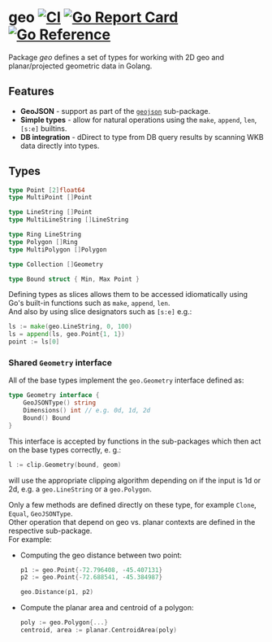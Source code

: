 # geo [![CI](https://github.com/pchchv/geo/workflows/CI/badge.svg)](https://github.com/pchchv/geo/actions?query=workflow%3ACI+event%3Apush) [![Go Report Card](https://goreportcard.com/badge/github.com/pchchv/geo)](https://goreportcard.com/report/github.com/pchchv/geo) [![Go Reference](https://pkg.go.dev/badge/github.com/pchchv/geo.svg)](https://pkg.go.dev/github.com/pchchv/geo)

Package *geo* defines a set of types for working with 2D geo and planar/projected geometric data in Golang.

## Features
- **GeoJSON** - support as part of the [`geojson`](geojson) sub-package.
- **Simple types** - allow for natural operations using the `make`, `append`, `len`, `[s:e]` builtins.
- **DB integration** - dDirect to type from DB query results by scanning WKB data directly into types.

## Types

```go
type Point [2]float64
type MultiPoint []Point

type LineString []Point
type MultiLineString []LineString

type Ring LineString
type Polygon []Ring
type MultiPolygon []Polygon

type Collection []Geometry

type Bound struct { Min, Max Point }
```

Defining types as slices allows them to be accessed idiomatically using Go's built-in functions such as `make`, `append`, `len`.  
And also by using slice designators such as `[s:e]` e.g.:

```go
ls := make(geo.LineString, 0, 100)
ls = append(ls, geo.Point{1, 1})
point := ls[0]
```

### Shared `Geometry` interface

All of the base types implement the `geo.Geometry` interface defined as:

```go
type Geometry interface {
    GeoJSONType() string
    Dimensions() int // e.g. 0d, 1d, 2d
    Bound() Bound
}
```

This interface is accepted by functions in the sub-packages which then act on the base types correctly, e. g.:

```go
l := clip.Geometry(bound, geom)
```

will use the appropriate clipping algorithm depending on if the input is 1d or 2d, e.g. a `geo.LineString` or a `geo.Polygon`.

Only a few methods are defined directly on these type, for example `Clone`, `Equal`, `GeoJSONType`.  
Other operation that depend on geo vs. planar contexts are defined in the respective sub-package.  
For example:

- Computing the geo distance between two point:

  ```go
  p1 := geo.Point{-72.796408, -45.407131}
  p2 := geo.Point{-72.688541, -45.384987}

  geo.Distance(p1, p2)
  ```

- Compute the planar area and centroid of a polygon:

  ```go
  poly := geo.Polygon{...}
  centroid, area := planar.CentroidArea(poly)
  ```